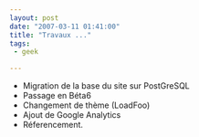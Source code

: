 ```yaml
---
layout: post
date: "2007-03-11 01:41:00"
title: "Travaux ..."
tags:
 - geek

---
```


  * Migration de la base du site sur PostGreSQL
  * Passage en Béta6
  * Changement de thème (LoadFoo)
  * Ajout de Google Analytics
  * Réferencement.
